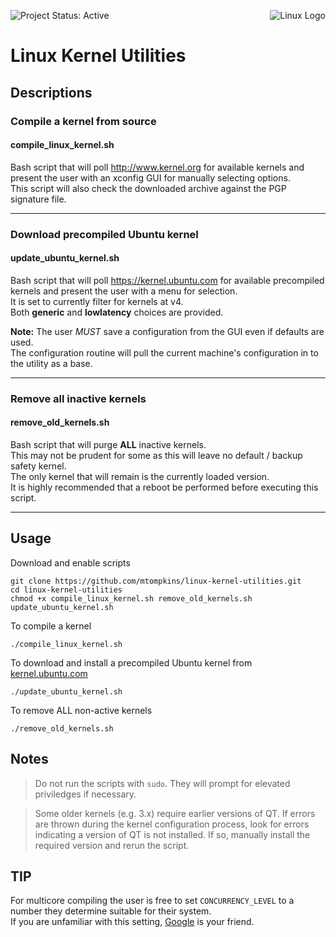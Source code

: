 ![Project Status: Active](https://img.shields.io/badge/project-active-green.svg)
<img align="right" src="https://www.kernel.org/theme/images/logos/tux.png" alt="Linux Logo" title="Tux">
# Linux Kernel Utilities
## Descriptions

### Compile a kernel from source
#### compile_linux_kernel.sh
Bash script that will poll http://www.kernel.org for available kernels and present the user with an xconfig GUI for manually selecting options.    
This script will also check the downloaded archive against the PGP signature file.

----
### Download precompiled Ubuntu kernel
#### update_ubuntu_kernel.sh
Bash script that will poll https://kernel.ubuntu.com for available precompiled kernels and present the user with a menu for selection.    
It is set to currently filter for kernels at v4.    
Both **generic** and **lowlatency** choices are provided.

**Note:** The user *MUST* save a configuration from the GUI even if defaults are used.    
The configuration routine will pull the current machine's configuration in to the utility as a base.

----
### Remove all inactive kernels
#### remove_old_kernels.sh
Bash script that will purge **ALL** inactive kernels.    
This may not be prudent for some as this will leave no default / backup safety kernel.    
The only kernel that will remain is the currently loaded version.    
It is highly recommended that a reboot be performed before executing this script.

----
## Usage
Download and enable scripts

    git clone https://github.com/mtompkins/linux-kernel-utilities.git
    cd linux-kernel-utilities
    chmod +x compile_linux_kernel.sh remove_old_kernels.sh update_ubuntu_kernel.sh

To compile a kernel

    ./compile_linux_kernel.sh

To download and install a precompiled Ubuntu kernel from [kernel.ubuntu.com](https://kernel.ubuntu.com)

    ./update_ubuntu_kernel.sh


To remove ALL non-active kernels

    ./remove_old_kernels.sh

## Notes
> Do not run the scripts with `sudo`. They will prompt for elevated priviledges if necessary.

> Some older kernels (e.g. 3.x) require earlier versions of QT. If errors are thrown during the kernel configuration process, look for errors indicating a version of QT is not installed. If so, manually install the required version and rerun the script.

## TIP
For multicore compiling the user is free to set `CONCURRENCY_LEVEL` to a number they determine suitable for their system.    
If you are unfamiliar with this setting, [Google](https://www.google.com/?gws_rd=ssl#q=concurrency%20level%20make-kpkg) is your friend.
